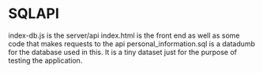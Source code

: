 # SQLAPI

index-db.js is the server/api
index.html is the front end as well as some code that makes requests to the api
personal_information.sql is a datadumb for the database used in this.
It is a tiny dataset just for the purpose of testing the application.
